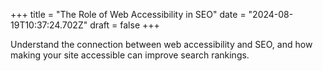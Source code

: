 +++
title = "The Role of Web Accessibility in SEO"
date = "2024-08-19T10:37:24.702Z"
draft = false
+++

  Understand the connection between web accessibility and SEO, and how making your site accessible can improve search rankings.
        